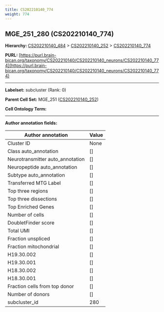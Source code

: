 ```yaml
---
title: CS202210140_774
weight: 774
---
```

## MGE_251_280 (CS202210140_774)
<b>Hierarchy: </b>
[CS202210140_484](../CS202210140_484) >
[CS202210140_252](../CS202210140_252) >
[CS202210140_774](../CS202210140_774)

**PURL:** [https://purl.brain-bican.org/taxonomy/CS202210140/CS202210140_neurons/CS202210140_774](https://purl.brain-bican.org/taxonomy/CS202210140/CS202210140_neurons/CS202210140_774)

---


**Labelset:** subcluster (Rank: 0)

**Parent Cell Set:** MGE_251 ([CS202210140_252](../CS202210140_252))



**Cell Ontology Term:** 

[MARKER GENES.]: #


---

[TRANSFERRED ANNOTATIONS.]: #


[AUTHOR ANNOTATION FIELDS.]: #


**Author annotation fields:**

| Author annotation | Value |
|-------------------|-------|
|Cluster ID|None|
|Class auto_annotation|[]|
|Neurotransmitter auto_annotation|[]|
|Neuropeptide auto_annotation|[]|
|Subtype auto_annotation|[]|
|Transferred MTG Label|[]|
|Top three regions|[]|
|Top three dissections|[]|
|Top Enriched Genes|[]|
|Number of cells|[]|
|DoubletFinder score|[]|
|Total UMI|[]|
|Fraction unspliced|[]|
|Fraction mitochondrial|[]|
|H19.30.002|[]|
|H19.30.001|[]|
|H18.30.002|[]|
|H18.30.001|[]|
|Fraction cells from top donor|[]|
|Number of donors|[]|
|subcluster_id|280|
